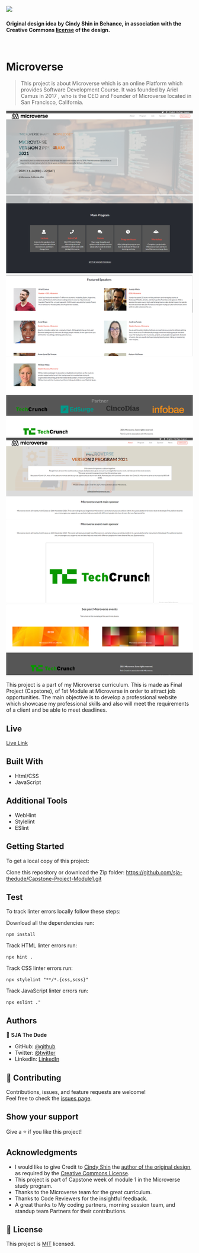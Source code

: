 ![](https://img.shields.io/badge/Microverse-blueviolet)

#### Original design idea by **Cindy Shin in Behance**, in association with the Creative Commons [license](./MIT.md) of the design.
<br />

# Microverse

> This project is about Microverse which is an online Platform which provides Software Development Course. It was founded by Ariel Camus in 2017 , who is the CEO and Founder of Microverse located in San Francisco, California.

![screenshot](img/sc1.png)
![screenshot](img/sc2.png)
![screenshot](img/sc3.png)
![screenshot](img/sc4.png)
![screenshot](img/sc5.png)
![screenshot](img/sc6.png)
![screenshot](img/sc7.png)

This project is a part of my Microverse curriculum. This is made as Final Project (Capstone), of 1st Module at Microverse in order to attract job opportunities. The main objective is to develop a professional website which showcase my professional skills and also will meet the requirements of a client and be able to meet deadlines.

## Live

[Live Link](https://sja-thedude.github.io/Capstone-Project-Module1/)

## Built With

- Html/CSS
- JavaScript

## Additional Tools

- WebHint
- Stylelint
- ESlint

## Getting Started

To get a local copy of this project:

Clone this repository or download the Zip folder:
https://github.com/sja-thedude/Capstone-Project-Module1.git

## Test
To track linter errors locally follow these steps:  

Download all the dependencies run:
```
npm install
```
Track HTML linter errors run:
```
npx hint .
```
Track CSS linter errors run:
```
npx stylelint "**/*.{css,scss}"
```
Track JavaScript linter errors run:
```
npx eslint ."
```

## Authors

👤 **SJA The Dude**

- GitHub: [@github](https://github.com/sja-thedude)
- Twitter: [@twitter](https://twitter.com/sja_thedude)
- LinkedIn: [LinkedIn](https://www.linkedin.com/in/syeda-juveria-afreen-23165898/)

## 🤝 Contributing

Contributions, issues, and feature requests are welcome!  
Feel free to check the [issues page](https://github.com/sja-thedude/Capstone-Project-Module1/issues).

## Show your support

Give a ⭐️ if you like this project!

## Acknowledgments

- I would like to give Credit to [Cindy Shin](https://www.behance.net/adagio07) the [author of the original design](https://www.behance.net/gallery/29845175/CC-Global-Summit-2015), as required by the [Creative Commons License](https://creativecommons.org/licenses/).
- This project is part of Capstone week of module 1 in the Microverse study program.
- Thanks to the Microverse team for the great curriculum.
- Thanks to Code Reviewers for the insightful feedback.
- A great thanks to My coding partners, morning session team, and standup team Partners for their contributions.

## 📝 License

This project is [MIT](./MIT.md) licensed.
